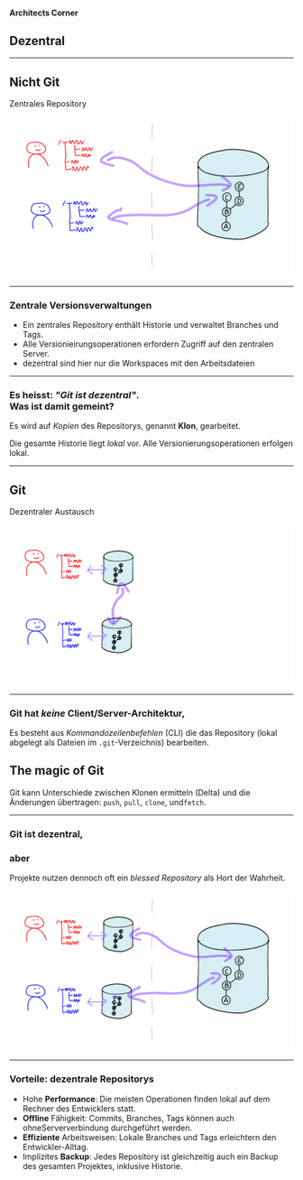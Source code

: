 
#### Architects Corner

## Dezentral


---

## Nicht Git 

Zentrales Repository

![Zentral](zentral-dezentral-1.png)


---

### Zentrale Versionsverwaltungen

 * Ein zentrales Repository enthält Historie und verwaltet
Branches und Tags.
 * Alle Versionieirungsoperationen erfordern Zugriff auf den zentralen Server.
 * dezentral sind hier nur die Workspaces mit den Arbeitsdateien

---

### Es heisst: *"Git ist dezentral"*. <br/> Was ist damit gemeint?

Es wird auf *Kopien* des Repositorys, genannt **Klon**, gearbeitet.

Die gesamte Historie liegt *lokal* vor.
Alle Versionierungsoperationen erfolgen lokal.

---

## Git

Dezentraler Austausch

![Dezentraler Austausch](zentral-dezentral-3.png)

---


### Git hat *keine* Client/Server-Architektur,

Es besteht aus *Kommandozeilenbefehlen* (CLI)
die das Repository (lokal abgelegt als Dateien im `.git`-Verzeichnis)
bearbeiten.

## The magic of Git

Git kann Unterschiede zwischen Klonen ermitteln (Delta)
und die Änderungen übertragen: `push`, `pull`, `clone`, und`fetch`.


---

### Git ist dezentral,

### aber

Projekte nutzen dennoch oft ein *blessed Repository* als Hort der Wahrheit.

![Dezentral](zentral-dezentral-2.png)

---

### Vorteile: dezentrale Repositorys

 * Hohe **Performance**: 
  Die meisten Operationen finden lokal auf dem Rechner des Entwicklers statt.
 * **Offline** Fähigkeit: 
   Commits, Branches, Tags können auch ohneSerververbindung durchgeführt werden.
 * **Effiziente** Arbeitsweisen:
   Lokale Branches und Tags erleichtern den Entwickler-Alltag.
 * Implizites **Backup**:
   Jedes Repository ist gleichzeitig auch ein Backup des gesamten Projektes, inklusive Historie.

